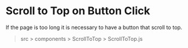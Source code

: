 # Scroll to Top on Button Click

If the page is too long it is necessary to have a button that scroll to top.

> src > components > ScrollToTop > ScrollToTop.js 

